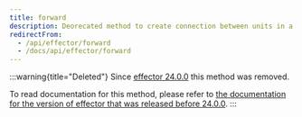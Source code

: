 ```yaml
---
title: forward
description: Deorecated method to create connection between units in a declarative way. Send updates from one set of units to another
redirectFrom:
  - /api/effector/forward
  - /docs/api/effector/forward
---
```


:::warning{title="Deleted"}
Since [effector 24.0.0](https://changelog.effector.dev/#effector-24-0-0) this method was removed.

To read documentation for this method, please refer to [the documentation for the version of effector that was released before 24.0.0](https://v23.effector.dev/en/api/effector/forward/).
:::
